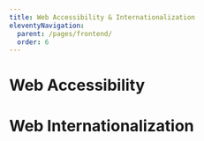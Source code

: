 ```yaml
---
title: Web Accessibility & Internationalization
eleventyNavigation:
  parent: /pages/frontend/
  order: 6
---
```


# Web Accessibility

# Web Internationalization
